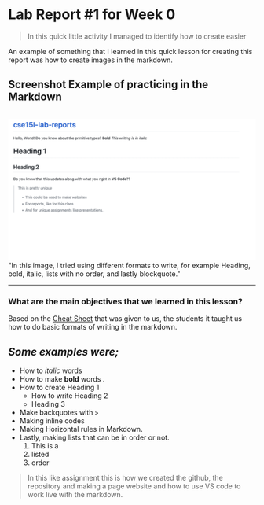 # Lab Report #1 for Week 0

> In this quick little activity I managed to identify how to create easier 

An example of something that I learned in this quick lesson for creating this report was how to create images in the markdown.

## Screenshot Example of practicing in the Markdown
```

```
![](practicemarkdown.png)
"In this image, I tried using different formats to write, for example Heading, bold, italic, lists with no order, and lastly blockquote."



--- 


### What are the main objectives that we learned in this lesson?

Based on the [Cheat Sheet](https://commonmark.org/help/) that was given to us, the students it taught us how to do basic formats of writing in the markdown. 

*Some examples were;*
-
   * How to *italic* words 
* How to make **bold** words .
 * How to create  Heading 1
    * How to write Heading 2
    * Heading 3
* Make backquotes with ` > `   
* Making inline codes 
* Making Horizontal rules in Markdown.
* Lastly, making lists that can be in order or not.
    1. This is a 
    2. listed
    3. order

>In this like assignment this is how we created the github,
> the repository and making a page website and how to use 
> VS code to work live with the markdown. 